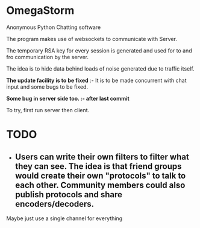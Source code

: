 # OmegaStorm
Anonymous Python Chatting software

The program makes use of websockets to communicate with Server.

The temporary RSA key for every session is generated and used for to and fro communication by the server.


The idea is to hide data behind loads of noise generated due to traffic itself.

**The update facility is to be fixed**
:- It is to be made concurrent with chat input and some bugs to be fixed. 

**Some bug in server side too. :- after last commit**

To try, first run server then client.


# TODO

- ## Users can write their own filters to filter what they can see. The idea is that friend groups would create their own "protocols" to talk to each other. Community members could also publish protocols and share encoders/decoders.
Maybe just use a single channel for everything
